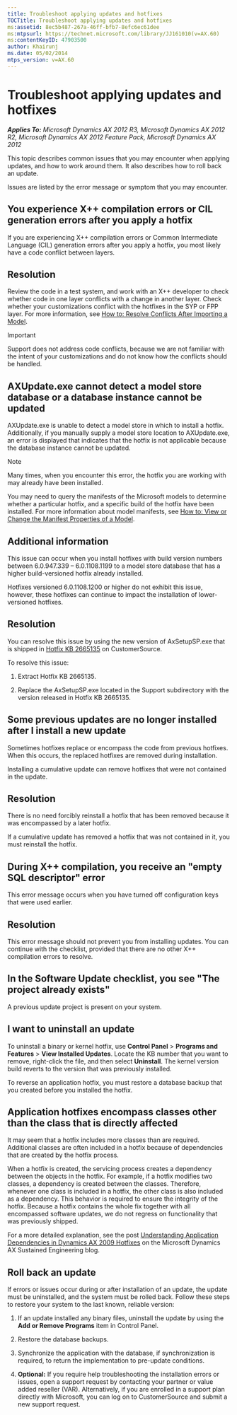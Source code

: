 ```yaml
---
title: Troubleshoot applying updates and hotfixes
TOCTitle: Troubleshoot applying updates and hotfixes
ms:assetid: 8ec5b487-267a-46ff-bfb7-8efc6ec61dee
ms:mtpsurl: https://technet.microsoft.com/library/JJ161010(v=AX.60)
ms:contentKeyID: 47903500
author: Khairunj
ms.date: 05/02/2014
mtps_version: v=AX.60
---
```


# Troubleshoot applying updates and hotfixes 


_**Applies To:** Microsoft Dynamics AX 2012 R3, Microsoft Dynamics AX 2012 R2, Microsoft Dynamics AX 2012 Feature Pack, Microsoft Dynamics AX 2012_

This topic describes common issues that you may encounter when applying updates, and how to work around them. It also describes how to roll back an update.

Issues are listed by the error message or symptom that you may encounter.

## You experience X++ compilation errors or CIL generation errors after you apply a hotfix

If you are experiencing X++ compilation errors or Common Intermediate Language (CIL) generation errors after you apply a hotfix, you most likely have a code conflict between layers.

## Resolution

Review the code in a test system, and work with an X++ developer to check whether code in one layer conflicts with a change in another layer. Check whether your customizations conflict with the hotfixes in the SYP or FPP layer. For more information, see [How to: Resolve Conflicts After Importing a Model](how-to-resolve-conflicts-after-importing-a-model.md).


> [!IMPORTANT]
> <P>Support does not address code conflicts, because we are not familiar with the intent of your customizations and do not know how the conflicts should be handled.</P>



## AXUpdate.exe cannot detect a model store database or a database instance cannot be updated

AXUpdate.exe is unable to detect a model store in which to install a hotfix. Additionally, if you manually supply a model store location to AXUpdate.exe, an error is displayed that indicates that the hotfix is not applicable because the database instance cannot be updated.


> [!NOTE]
> <P>Many times, when you encounter this error, the hotfix you are working with may already have been installed.</P>
> <P>You may need to query the manifests of the Microsoft models to determine whether a particular hotfix, and a specific build of the hotfix have been installed. For more information about model manifests, see <A href="how-to-view-or-change-the-manifest-properties-of-a-model.md">How to: View or Change the Manifest Properties of a Model</A>.</P>



## Additional information

This issue can occur when you install hotfixes with build version numbers between 6.0.947.339 – 6.0.1108.1199 to a model store database that has a higher build-versioned hotfix already installed.

Hotfixes versioned 6.0.1108.1200 or higher do not exhibit this issue, however, these hotfixes can continue to impact the installation of lower-versioned hotfixes.

## Resolution

You can resolve this issue by using the new version of AxSetupSP.exe that is shipped in [Hotfix KB 2665135](https://mbs.microsoft.com/knowledgebase/kbdisplay.aspx?wtntzsmnwukntmmytpnryvznnpwyswvqrrxvwprvzmrknonr) on CustomerSource.

To resolve this issue:

1.  Extract Hotfix KB 2665135.

2.  Replace the AxSetupSP.exe located in the Support subdirectory with the version released in Hotfix KB 2665135.

## Some previous updates are no longer installed after I install a new update

Sometimes hotfixes replace or encompass the code from previous hotfixes. When this occurs, the replaced hotfixes are removed during installation.

Installing a cumulative update can remove hotfixes that were not contained in the update.

## Resolution

There is no need forcibly reinstall a hotfix that has been removed because it was encompassed by a later hotfix.

If a cumulative update has removed a hotfix that was not contained in it, you must reinstall the hotfix.

## During X++ compilation, you receive an "empty SQL descriptor" error

This error message occurs when you have turned off configuration keys that were used earlier.

## Resolution

This error message should not prevent you from installing updates. You can continue with the checklist, provided that there are no other X++ compilation errors to resolve.

## In the Software Update checklist, you see "The project already exists"

A previous update project is present on your system.

## I want to uninstall an update

To uninstall a binary or kernel hotfix, use **Control Panel** \> **Programs and Features** \> **View Installed Updates**. Locate the KB number that you want to remove, right-click the file, and then select **Uninstall**. The kernel version build reverts to the version that was previously installed.

To reverse an application hotfix, you must restore a database backup that you created before you installed the hotfix.

## Application hotfixes encompass classes other than the class that is directly affected

It may seem that a hotfix includes more classes than are required. Additional classes are often included in a hotfix because of dependencies that are created by the hotfix process.

When a hotfix is created, the servicing process creates a dependency between the objects in the hotfix. For example, if a hotfix modifies two classes, a dependency is created between the classes. Therefore, whenever one class is included in a hotfix, the other class is also included as a dependency. This behavior is required to ensure the integrity of the hotfix. Because a hotfix contains the whole fix together with all encompassed software updates, we do not regress on functionality that was previously shipped.

For a more detailed explanation, see the post [Understanding Application Dependencies in Dynamics AX 2009 Hotfixes](http://blogs.technet.com/b/dynamicsaxse/archive/2011/05/11/understanding-dependencies-in-dynamics-ax-2009-hotfixes.aspx) on the Microsoft Dynamics AX Sustained Engineering blog.

## Roll back an update

If errors or issues occur during or after installation of an update, the update must be uninstalled, and the system must be rolled back. Follow these steps to restore your system to the last known, reliable version:

1.  If an update installed any binary files, uninstall the update by using the **Add or Remove Programs** item in Control Panel.

2.  Restore the database backups.

3.  Synchronize the application with the database, if synchronization is required, to return the implementation to pre-update conditions.

4.  **Optional:** If you require help troubleshooting the installation errors or issues, open a support request by contacting your partner or value added reseller (VAR). Alternatively, if you are enrolled in a support plan directly with Microsoft, you can log on to CustomerSource and submit a new support request.

  


